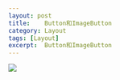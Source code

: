 ```yaml
---
layout: post
title:    Button和ImageButton  
category: Layout
tags: [Layout]
excerpt:  Button和ImageButton 
---
```



![](http://www.nangongyibin.com/assets/images/Layout/1.png)